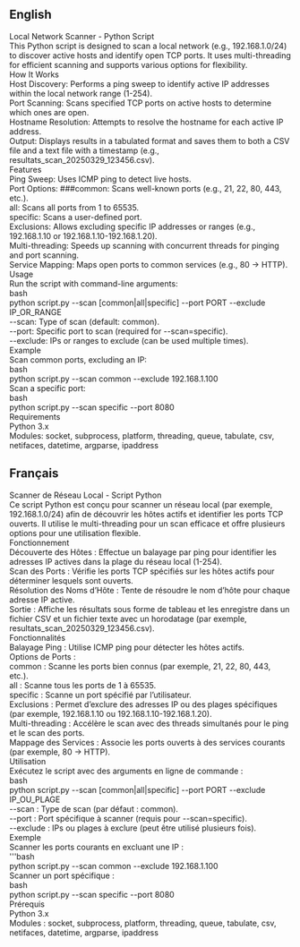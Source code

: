 
## English
Local Network Scanner - Python Script <br>
This Python script is designed to scan a local network (e.g., 192.168.1.0/24) to discover active hosts and identify open TCP ports. It uses multi-threading for efficient scanning and supports various options for flexibility. <br>
How It Works<br>
Host Discovery: Performs a ping sweep to identify active IP addresses within the local network range (1-254).<br>
Port Scanning: Scans specified TCP ports on active hosts to determine which ones are open.<br>
Hostname Resolution: Attempts to resolve the hostname for each active IP address.<br>
Output: Displays results in a tabulated format and saves them to both a CSV file and a text file with a timestamp (e.g., resultats_scan_20250329_123456.csv).<br>
Features<br>
Ping Sweep: Uses ICMP ping to detect live hosts.<br>
Port Options:
###common: Scans well-known ports (e.g., 21, 22, 80, 443, etc.).<br>
all: Scans all ports from 1 to 65535.<br>
specific: Scans a user-defined port.<br>
Exclusions: Allows excluding specific IP addresses or ranges (e.g., 192.168.1.10 or 192.168.1.10-192.168.1.20).<br>
Multi-threading: Speeds up scanning with concurrent threads for pinging and port scanning.<br>
Service Mapping: Maps open ports to common services (e.g., 80 → HTTP).<br>
Usage<br>
Run the script with command-line arguments:<br>
bash<br>
python script.py --scan [common|all|specific] --port PORT --exclude IP_OR_RANGE<br>
--scan: Type of scan (default: common).<br>
--port: Specific port to scan (required for --scan=specific).<br>
--exclude: IPs or ranges to exclude (can be used multiple times).<br>
Example<br>
Scan common ports, excluding an IP:<br>
bash<br>
python script.py --scan common --exclude 192.168.1.100<br>
Scan a specific port:<br>
bash<br>
python script.py --scan specific --port 8080<br>
Requirements<br>
Python 3.x<br>
Modules: socket, subprocess, platform, threading, queue, tabulate, csv, netifaces, datetime, argparse, ipaddress<br>
## Français
Scanner de Réseau Local - Script Python<br>
Ce script Python est conçu pour scanner un réseau local (par exemple, 192.168.1.0/24) afin de découvrir les hôtes actifs et identifier les ports TCP ouverts. Il utilise le multi-threading pour un scan efficace et offre plusieurs options pour une utilisation flexible.<br>
Fonctionnement<br>
Découverte des Hôtes : Effectue un balayage par ping pour identifier les adresses IP actives dans la plage du réseau local (1-254).<br>
Scan des Ports : Vérifie les ports TCP spécifiés sur les hôtes actifs pour déterminer lesquels sont ouverts.<br>
Résolution des Noms d’Hôte : Tente de résoudre le nom d’hôte pour chaque adresse IP active.<br>
Sortie : Affiche les résultats sous forme de tableau et les enregistre dans un fichier CSV et un fichier texte avec un horodatage (par exemple, resultats_scan_20250329_123456.csv).<br>
Fonctionnalités<br>
Balayage Ping : Utilise ICMP ping pour détecter les hôtes actifs.<br>
Options de Ports : <br>
common : Scanne les ports bien connus (par exemple, 21, 22, 80, 443, etc.).<br>
all : Scanne tous les ports de 1 à 65535.<br>
specific : Scanne un port spécifié par l’utilisateur.<br>
Exclusions : Permet d’exclure des adresses IP ou des plages spécifiques (par exemple, 192.168.1.10 ou 192.168.1.10-192.168.1.20). <br>
Multi-threading : Accélère le scan avec des threads simultanés pour le ping et le scan des ports.<br>
Mappage des Services : Associe les ports ouverts à des services courants (par exemple, 80 → HTTP).<br>
Utilisation<br>
Exécutez le script avec des arguments en ligne de commande :<br>
bash<br>
python script.py --scan [common|all|specific] --port PORT --exclude IP_OU_PLAGE<br>
--scan : Type de scan (par défaut : common).<br>
--port : Port spécifique à scanner (requis pour --scan=specific).<br>
--exclude : IPs ou plages à exclure (peut être utilisé plusieurs fois).<br>
Exemple<br>
Scanner les ports courants en excluant une IP :<br>
'''bash<br>
python script.py --scan common --exclude 192.168.1.100<br>
Scanner un port spécifique :<br>
bash<br>
python script.py --scan specific --port 8080<br>
Prérequis<br>
Python 3.x<br>
Modules : socket, subprocess, platform, threading, queue, tabulate, csv, netifaces, datetime, argparse, ipaddress<br>


